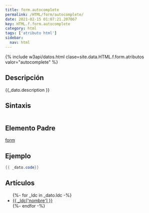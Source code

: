 ```yaml
---
title: form.autocomplete
permalink: /HTML/form/autocomplete/
date: 2021-02-15 01:07:21.207067
key: HTML.f.form.autocomplete
category: html
tags: ['atributo html']
sidebar: 
  nav: html
---
```


{% include w3api/datos.html clase=site.data.HTML.f.form.atributos valor="autocomplete" %}

## Descripción
{{_dato.description }}

## Sintaxis
~~~html
~~~

## Elemento Padre
[form](/HTML/form/)

## Ejemplo
~~~java
{{ _dato.code}}
~~~

## Artículos
<ul>
{%- for _ldc in _dato.ldc -%}
   <li>
       <a href="{{_ldc['url'] }}">{{ _ldc['nombre'] }}</a>
   </li>
{%- endfor -%}
</ul>
